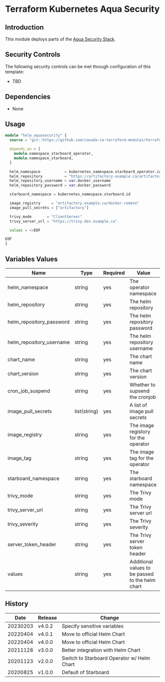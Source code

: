 # Terraform Kubernetes Aqua Security

## Introduction

This module deploys parts of the [Aqua Security Stack](https://github.com/aquasecurity).

## Security Controls

The following security controls can be met through configuration of this template:

- TBD

## Dependencies

- None

## Usage

```terraform
module "helm_aquasecurity" {
  source = "git::https://github.com/canada-ca-terraform-modules/terraform-kubernetes-aquasecurity.git?ref=v3.0.0"

  depends_on = [
    module.namespace_starboard_operator,
    module.namespace_starboard,
  ]

  helm_namespace           = kubernetes_namespace.starboard_operator.id
  helm_repository          = "https://artifactory.example.ca/artifactory/helm-remote"
  helm_repository_username = var.docker_username
  helm_repository_password = var.docker_password

  starboard_namespace = kubernetes_namespace.starboard.id

  image_registry     = "artifactory.example.ca/docker-remote"
  image_pull_secrets = ["artifactory"]

  trivy_mode       = "ClientServer"
  trivy_server_url = "https://trivy.dev.example.ca"

  values = <<EOF

EOF
}

```

## Variables Values

| Name                     | Type         | Required | Value                                            |
| ------------------------ | ------------ | -------- | ------------------------------------------------ |
| helm_namespace           | string       | yes      | The operator namespace                           |
| helm_repository          | string       | yes      | The helm repository                              |
| helm_repository_password | string       | yes      | The helm repository password                     |
| helm_repository_username | string       | yes      | The helm repository username                     |
| chart_name               | string       | yes      | The chart name                                   |
| chart_version            | string       | yes      | The chart version                                |
| cron_job_suspend         | string       | yes      | Whether to supsend the cronjob                   |
| image_pull_secrets       | list(string) | yes      | A list of image pull secrets                     |
| image_registry           | string       | yes      | The image registory for the operator             |
| image_tag                | string       | yes      | The image tag for the operator                   |
| starboard_namespace      | string       | yes      | The starboard namespace                          |
| trivy_mode               | string       | yes      | The Trivy mode                                   |
| trivy_server_url         | string       | yes      | The Trivy server url                             |
| trivy_severity           | string       | yes      | The Trivy severity                               |
| server_token_header      | string       | yes      | The Trivy server token header                    |
| values                   | string       | yes      | Additional values to be passed to the helm chart |

## History

| Date     | Release | Change                                     |
| -------- | ------- | ------------------------------------------ |
| 20230203 | v4.0.2  | Specify sensitive variables                |
| 20220404 | v4.0.1  | Move to official Helm Chart                |
| 20220404 | v4.0.0  | Move to official Helm Chart                |
| 20211128 | v3.0.0  | Better integration with Helm Chart         |
| 20201123 | v2.0.0  | Switch to Starboard Operator w/ Helm Chart |
| 20200825 | v1.0.0  | Default of Starboard                       |
